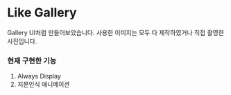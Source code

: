 # Like Gallery

Gallery UI처럼 만들어보았습니다.
사용한 이미지는 모두 다 제작하였거나 직접 촬영한 사진입니다.

### 현재 구현한 기능
1. Always Display  
2. 지문인식 애니메이션
